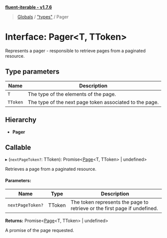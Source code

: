 **[fluent-iterable - v1.7.6](../README.md)**

> [Globals](../README.md) / ["types"](../modules/_types_.md) / Pager

# Interface: Pager\<T, TToken>

Represents a pager - responsible to retrieve pages from a paginated resource.

## Type parameters

Name | Description |
------ | ------ |
`T` | The type of the elements of the page. |
`TToken` | The type of the next page token associated to the page.  |

## Hierarchy

* **Pager**

## Callable

▸ (`nextPageToken?`: TToken): Promise\<[Page](_types_.page.md)\<T, TToken> \| undefined>

Retrieves a page from a paginated resource.

#### Parameters:

Name | Type | Description |
------ | ------ | ------ |
`nextPageToken?` | TToken | The token represents the page to retrieve or the first page if undefined. |

**Returns:** Promise\<[Page](_types_.page.md)\<T, TToken> \| undefined>

A promise of the page requested.
